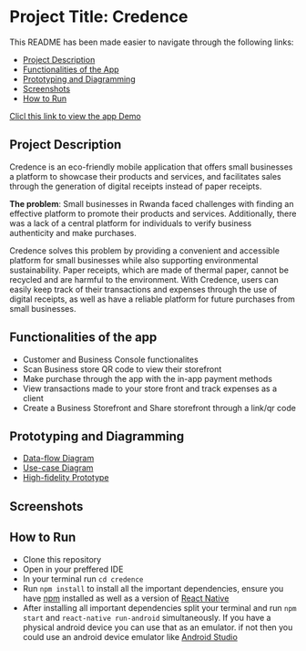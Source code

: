 # Project Title: Credence
This README has been made easier to navigate through the following links: 
- [Project Description](#project-description)
- [Functionalities of the App](#functionalities-of-the-app)
- [Prototyping and Diagramming](#prototyping-and-diagramming)
- [Screenshots](#screenshots)
- [How to Run](#how-to-run)

[Clicl this link to view the app Demo](https://drive.google.com/drive/folders/19aikOSonsrRcqTZ2vi_uYYIIZLygiizd?usp=sharing)

## Project Description

Credence is an eco-friendly mobile application that offers small businesses a platform to showcase their products and services, and facilitates sales through the generation of digital receipts instead of paper receipts.

**The problem**: Small businesses in Rwanda faced challenges with finding an effective platform to promote their products and services. Additionally, there was a lack of a central platform for individuals to verify business authenticity and make purchases.

Credence solves this problem by providing a convenient and accessible platform for small businesses while also supporting environmental sustainability. Paper receipts, which are made of thermal paper, cannot be recycled and are harmful to the environment. With Credence, users can easily keep track of their transactions and expenses through the use of digital receipts, as well as have a reliable platform for future purchases from small businesses.

## Functionalities of the app
 - Customer and Business Console functionalites 
 - Scan Business store QR code to view their storefront
 - Make purchase through the app with the in-app payment methods
 - View transactions made to your store front and track expenses as a client
 - Create a Business Storefront and Share storefront through a link/qr code

## Prototyping and Diagramming
 - [Data-flow Diagram](https://lucid.app/lucidchart/878b04a5-dced-4fad-90e3-26f4b4ef932f/edit?viewport_loc=-426%2C-162%2C3753%2C1620%2C0_0&invitationId=inv_ea9e4de7-a75b-4976-afa8-4da63cf4d621)
 - [Use-case Diagram](https://lucid.app/lucidchart/9c4f54cb-6178-413b-8226-e3d591f781dc/edit?viewport_loc=-260%2C691%2C1980%2C854%2C0_0&invitationId=inv_aa639c9b-8b13-44f5-9fd9-a5fef9fa1dc8)
 - [High-fidelity Prototype](https://www.figma.com/file/Q8F1P3E4atctPsLj3hVpH9/Untitled?node-id=0%3A1)

## Screenshots

## How to Run
 - Clone this repository
 - Open in your preffered IDE
 - In your terminal run `cd credence`
 - Run `npm install` to install all the important dependencies,  ensure you have [npm](https://www.npmjs.com/) installed as well as a version of [React Native](https://reactnative.dev/)
 - After installing all important dependencies split your terminal and run `npm start` and `react-native run-android` simultaneously.  If you have a physical android device you can use that as an emulator.  if not then you could use an android device emulator like [Android Studio](https://developer.android.com/studio) 
